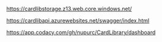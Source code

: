 https://cardlibstorage.z13.web.core.windows.net/


https://cardlibapi.azurewebsites.net/swagger/index.html


https://app.codacy.com/gh/nupurc/CardLibrary/dashboard
